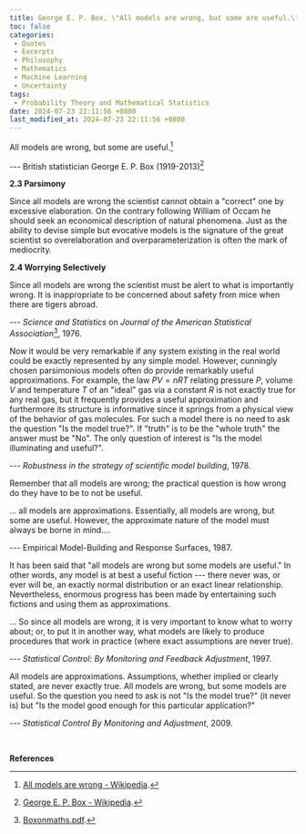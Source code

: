 ```yaml
---
title: George E. P. Box, \"All models are wrong, but some are useful.\"
toc: false
categories:
 - Quotes
 - Excerpts
 - Philosophy
 - Mathematics
 - Machine Learning
 - Uncertainty
tags:
 - Probability Theory and Mathematical Statistics
date: 2024-07-23 22:11:56 +0800
last_modified_at: 2024-07-23 22:11:56 +0800
---
```


<div class="quote--left" markdown="1">

All models are wrong, but some are useful.[^1]

--- British statistician George E. P. Box (1919-2013)[^2] 

</div>

<div class="quote--left" markdown="1">

**2.3  Parsimony**

Since all models are wrong the scientist cannot obtain a "correct" one by excessive elaboration. On the contrary following William of Occam he should seek an economical description of natural phenomena. Just as the ability to devise simple but evocative models is the signature of the great scientist so overelaboration and overparameterization is often the mark of mediocrity.

**2.4  Worrying Selectively**

Since all models are wrong the scientist must be alert to what is importantly wrong. It is inappropriate to be concerned about safety from mice when there are tigers abroad.

--- *Science and Statistics* on *Journal of the American Statistical Association*[^3], 1976.

</div>

<div class="quote--left" markdown="1">

Now it would be very remarkable if any system existing in the real world could be exactly represented by any simple model. However, cunningly chosen parsimonious models often do provide remarkably useful approximations. For example, the law $PV = nRT$ relating pressure $P$, volume $V$ and temperature $T$ of an "ideal" gas via a constant $R$ is not exactly true for any real gas, but it frequently provides a useful approximation and furthermore its structure is informative since it springs from a physical view of the behavior of gas molecules. For such a model there is no need to ask the question "Is the model true?". If "truth" is to be the "whole truth" the answer must be "No". The only question of interest is "Is the model illuminating and useful?".

--- *Robustness in the strategy of scientific model building*, 1978.

</div>

<div class="quote--left" markdown="1">

Remember that all models are wrong; the practical question is how wrong do they have to be to not be useful.

... all models are approximations. Essentially, all models are wrong, but some are useful. However, the approximate nature of the model must always be borne in mind....

--- Empirical Model-Building and Response Surfaces, 1987.

</div>

<div class="quote--left" markdown="1">

It has been said that "all models are wrong but some models are useful." In other words, any model is at best a useful fiction --- there never was, or ever will be, an exactly normal distribution or an exact linear relationship. Nevertheless, enormous progress has been made by entertaining such fictions and using them as approximations.

... So since all models are wrong, it is very important to know what to worry about; or, to put it in another way, what models are likely to produce procedures that work in practice (where exact assumptions are never true).

--- *Statistical Control: By Monitoring and Feedback Adjustment*, 1997.

</div>

<div class="quote--left" markdown="1">

All models are approximations. Assumptions, whether implied or clearly stated, are never exactly true. All models are wrong, but some models are useful. So the question you need to ask is not "Is the model true?" (it never is) but "Is the model good enough for this particular application?"

--- *Statistical Control By Monitoring and Adjustment*, 2009.

</div>

<br>

**References**

[^1]: [All models are wrong - Wikipedia](https://en.wikipedia.org/wiki/All_models_are_wrong).
[^2]: [George E. P. Box - Wikipedia](https://en.wikipedia.org/wiki/George_E._P._Box).
[^3]: [Boxonmaths.pdf](https://www-sop.inria.fr/members/Ian.Jermyn/philosophy/writings/Boxonmaths.pdf).